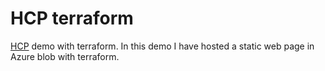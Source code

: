# HCP terraform

[HCP](https://app.terraform.io/) demo with terraform. In this demo I have hosted a 
static web page in Azure blob with terraform.